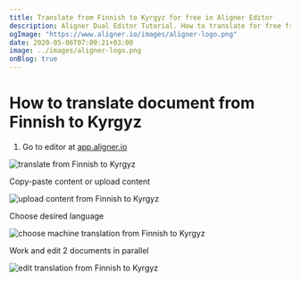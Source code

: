 ```yaml
---
title: Translate from Finnish to Kyrgyz for free in Aligner Editor
description: Aligner Dual Editor Tutorial. How to translate for free from Finnish to Kyrgyz. Aligner is multilingual document management platform. 
ogImage: "https://www.aligner.io/images/aligner-logo.png"
date: 2020-05-06T07:09:21+03:00
image: ../images/aligner-logo.png
onBlog: true
---
```


# How to translate document from Finnish to Kyrgyz

1. Go to editor at [app.aligner.io](https://app.aligner.io "Aligner App web page")

![translate from Finnish to Kyrgyz](../aligner-blank-editor.png "translate from Finnish to Kyrgyz")

Copy-paste content or upload content

![upload content from Finnish to Kyrgyz](../aligner-uploaded-document.png "upload content from Finnish to Kyrgyz")

Choose desired language

![choose machine translation from Finnish to Kyrgyz](../aligner-language-dropdown.png "choose machine translation from Finnish to Kyrgyz")

Work and edit 2 documents in parallel

![edit translation from Finnish to Kyrgyz](../aligner-double-sitded-editor.png "edit translation from Finnish to Kyrgyz")

